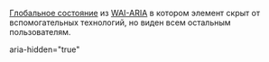 [Глобальное состояние](https://doka.guide/a11y/aria-attrs/#globalnye-atributy) из [WAI-ARIA](https://doka.guide/a11y/aria-intro/#specifikaciya) в котором элемент скрыт от вспомогательных технологий, но виден всем остальным пользователям.

aria-hidden="true"